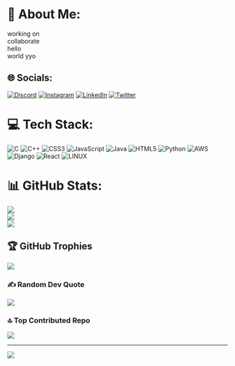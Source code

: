 # 💫 About Me:
working on<br>collaborate<br>hello<br>world yyo


## 🌐 Socials:
[![Discord](https://img.shields.io/badge/Discord-%237289DA.svg?logo=discord&logoColor=white)](https://discord.gg/PdRajan) [![Instagram](https://img.shields.io/badge/Instagram-%23E4405F.svg?logo=Instagram&logoColor=white)](https://instagram.com/itspdrajan) [![LinkedIn](https://img.shields.io/badge/LinkedIn-%230077B5.svg?logo=linkedin&logoColor=white)](https://linkedin.com/in/pd-rajan-3ab998267) [![Twitter](https://img.shields.io/badge/Twitter-%231DA1F2.svg?logo=Twitter&logoColor=white)](https://twitter.com/ItsPdRajan) 

# 💻 Tech Stack:
![C](https://img.shields.io/badge/c-%2300599C.svg?style=for-the-badge&logo=c&logoColor=white) ![C++](https://img.shields.io/badge/c++-%2300599C.svg?style=for-the-badge&logo=c%2B%2B&logoColor=white) ![CSS3](https://img.shields.io/badge/css3-%231572B6.svg?style=for-the-badge&logo=css3&logoColor=white) ![JavaScript](https://img.shields.io/badge/javascript-%23323330.svg?style=for-the-badge&logo=javascript&logoColor=%23F7DF1E) ![Java](https://img.shields.io/badge/java-%23ED8B00.svg?style=for-the-badge&logo=java&logoColor=white) ![HTML5](https://img.shields.io/badge/html5-%23E34F26.svg?style=for-the-badge&logo=html5&logoColor=white) ![Python](https://img.shields.io/badge/python-3670A0?style=for-the-badge&logo=python&logoColor=ffdd54) ![AWS](https://img.shields.io/badge/AWS-%23FF9900.svg?style=for-the-badge&logo=amazon-aws&logoColor=white) ![Django](https://img.shields.io/badge/django-%23092E20.svg?style=for-the-badge&logo=django&logoColor=white) ![React](https://img.shields.io/badge/react-%2320232a.svg?style=for-the-badge&logo=react&logoColor=%2361DAFB) ![LINUX](https://img.shields.io/badge/Linux-FCC624?style=for-the-badge&logo=linux&logoColor=black)
# 📊 GitHub Stats:
![](https://github-readme-stats.vercel.app/api?username=itspdrajan&theme=radical&hide_border=true&include_all_commits=true&count_private=true)<br/>
![](https://github-readme-streak-stats.herokuapp.com/?user=itspdrajan&theme=radical&hide_border=true)<br/>
![](https://github-readme-stats.vercel.app/api/top-langs/?username=itspdrajan&theme=radical&hide_border=true&include_all_commits=true&count_private=true&layout=compact)

## 🏆 GitHub Trophies
![](https://github-profile-trophy.vercel.app/?username=itspdrajan&theme=radical&no-frame=true&no-bg=true&margin-w=4)

### ✍️ Random Dev Quote
![](https://quotes-github-readme.vercel.app/api?type=horizontal&theme=radical)

### 🔝 Top Contributed Repo
![](https://github-contributor-stats.vercel.app/api?username=itspdrajan&limit=5&theme=dark&combine_all_yearly_contributions=true)

---
[![](https://visitcount.itsvg.in/api?id=itspdrajan&icon=0&color=0)](https://visitcount.itsvg.in)

<!-- Proudly created with GPRM ( https://gprm.itsvg.in ) -->
